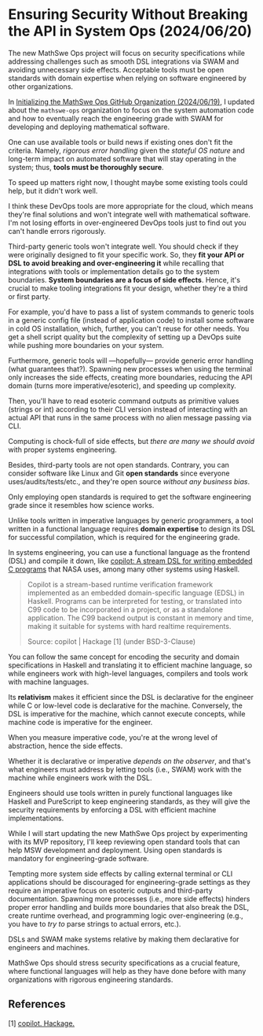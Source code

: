 <!-- Copyright (c) 2024 Tobias Briones. All rights reserved. -->
<!-- SPDX-License-Identifier: CC-BY-4.0 -->
<!-- This file is part of https://github.com/tobiasbriones/blog -->

# Ensuring Security Without Breaking the API in System Ops (2024/06/20)

The new MathSwe Ops project will focus on security specifications while
addressing challenges such as smooth DSL integrations via SWAM and avoiding
unnecessary side effects. Acceptable tools must be open standards with domain
expertise when relying on software engineered by other organizations.

In [Initializing the MathSwe Ops GitHub Organization (2024/06/19)](/initializing-the-mathswe-ops-github-organization-2024-06-19),
I updated about the `mathswe-ops` organization to focus on the system automation
code and how to eventually reach the engineering grade with SWAM for developing
and deploying mathematical software.

One can use available tools or build news if existing ones don't fit the
criteria. Namely, *rigorous error handling* given the *stateful OS nature* and
long-term impact on automated software that will stay operating in the system;
thus, **tools must be thoroughly secure**.

To speed up matters right now, I thought maybe some existing tools could help,
but it didn't work well.

I think these DevOps tools are more appropriate for the cloud, which means
they're final solutions and won't integrate well with mathematical software. I'm
not losing efforts in over-engineered DevOps tools just to find out you can't
handle errors rigorously.

Third-party generic tools won't integrate well. You should check if they were
originally designed to fit your specific work. So, they **fit your API or DSL to
avoid breaking and over-engineering it** while recalling that integrations with
tools or implementation details go to the system boundaries. **System boundaries
are a focus of side effects**. Hence, it's crucial to make tooling integrations
fit your design, whether they're a third or first party.

For example, you'd have to pass a list of system commands to generic tools in a
generic config file (instead of application code) to install some software in
cold OS installation, which, further, you can't reuse for other needs. You get a
shell script quality but the complexity of setting up a DevOps suite while
pushing more boundaries on your system.

Furthermore, generic tools will —hopefully— provide generic error handling (what
guarantees that?). Spawning new processes when using the terminal only increases
the side effects, creating more boundaries, reducing the API domain (turns more
imperative/esoteric), and speeding up complexity.

Then, you'll have to read esoteric command outputs as primitive values (strings
or int) according to their CLI version instead of interacting with an actual API
that runs in the same process with no alien message passing via CLI.

Computing is chock-full of side effects, but *there are many we should avoid*
with proper systems engineering.

Besides, third-party tools are not open standards. Contrary, you can consider
software like Linux and Git **open standards** since everyone
uses/audits/tests/etc., and they're open source *without any business bias*.

Only employing open standards is required to get the software engineering grade
since it resembles how science works.

Unlike tools written in imperative languages by generic programmers, a tool
written in a functional language requires **domain expertise** to design its
DSL for successful compilation, which is required for the engineering grade.

In systems engineering, you can use a functional language as the frontend
(DSL) and compile it down, like
[copilot: A stream DSL for writing embedded C programs](https://hackage.haskell.org/package/copilot)
that NASA uses, among many other systems using Haskell.

> Copilot is a stream-based runtime verification framework implemented as an
> embedded domain-specific language (EDSL) in Haskell. Programs can be
> interpreted for testing, or translated into C99 code to be incorporated in a
> project, or as a standalone application. The C99 backend output is constant in
> memory and time, making it suitable for systems with hard realtime
> requirements.
>
> Source: copilot \| Hackage [1] (under BSD-3-Clause)

You can follow the same concept for encoding the security and domain
specifications in Haskell and translating it to efficient machine language, so
while engineers work with high-level languages, compilers and tools work with
machine languages.

Its **relativism** makes it efficient since the DSL is declarative for the
engineer while C or low-level code is declarative for the machine. Conversely,
the DSL is imperative for the machine, which cannot execute concepts, while
machine code is imperative for the engineer.

When you measure imperative code, you're at the wrong level of abstraction,
hence the side effects.

Whether it is declarative or imperative *depends on the observer*, and that's
what engineers must address by letting tools (i.e., SWAM) work with the machine
while engineers work with the DSL.

Engineers should use tools written in purely functional languages like Haskell
and PureScript to keep engineering standards, as they will give the security
requirements by enforcing a DSL with efficient machine implementations.

While I will start updating the new MathSwe Ops project by experimenting with
its MVP repository, I'll keep reviewing open standard tools that can help MSW
development and deployment. Using open standards is mandatory for
engineering-grade software.

Tempting more system side effects by calling external terminal or CLI
applications should be discouraged for engineering-grade settings as they
require an imperative focus on esoteric outputs and third-party documentation.
Spawning more processes (i.e., more side effects) hinders proper error handling
and builds more boundaries that also break the DSL, create runtime overhead, and
programming logic over-engineering (e.g., you have to *try to* parse strings to
actual errors, etc.).

DSLs and SWAM make systems relative by making them declarative for engineers and
machines.

MathSwe Ops should stress security specifications as a crucial feature, where
functional languages will help as they have done before with many organizations
with rigorous engineering standards.

## References

[1] [copilot. Hackage.](https://hackage.haskell.org/package/copilot)
